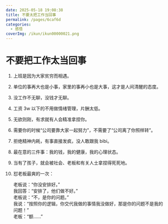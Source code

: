 ```yaml
---
date: 2025-05-18 19:08:38
title: 不要太把工作当回事
permalink: /pages/6caf6d
categories:
  - 感悟
coverImg: /ikun/ikun00000021.png
---
```



# 不要把工作太当回事

1. 上班是因为大家贫穷而相遇。

2. 单位的事再大也是小事，家里的事再小也是大事，这才是人间清醒的态度。

3. 没工作不无聊，没钱才无聊。

4. 工资 3w 以下的不用做情绪管理，片酬太低。

5. 无欲则刚，有求就有人会精准拿捏你。

6. 需要你的时候“公司要靠大家一起努力”，不需要了“公司离了你照样转”。

7. 拒绝精神内耗，有事直接发疯，没人敢跟我 bibi。

8. 最在意的三件事：我的钱，我的健康，我的心理状态。

9. 当有了孩子，就会被社会、老板和有关人士拿捏得死死地。

10. 怼老板最爽的一次：

    老板说：“你没安排好。”  
    我回答：“安排了，他们做不好。”  
    老板说：“不，是你的问题。”  
    我说：“按照你的逻辑，你交代我做的事情我没做好，那是你的问题不是我的问题！”  
    老板：“额……”
